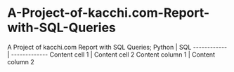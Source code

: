 # A-Project-of-kacchi.com-Report-with-SQL-Queries
A Project of kacchi.com Report with SQL Queries;
Python | SQL
------------ | -------------
Content cell 1 | Content cell 2
Content column 1 | Content column 2
